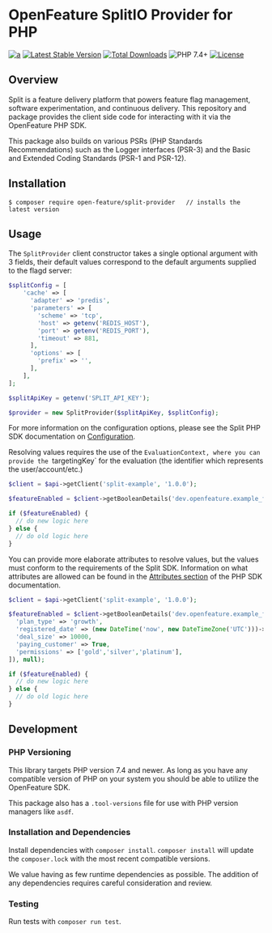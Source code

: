 # OpenFeature SplitIO Provider for PHP

[![a](https://img.shields.io/badge/slack-%40cncf%2Fopenfeature-brightgreen?style=flat&logo=slack)](https://cloud-native.slack.com/archives/C0344AANLA1)
[![Latest Stable Version](http://poser.pugx.org/open-feature/split-provider/v)](https://packagist.org/packages/open-feature/split-provider)
[![Total Downloads](http://poser.pugx.org/open-feature/split-provider/downloads)](https://packagist.org/packages/open-feature/split-provider)
![PHP 7.4+](https://img.shields.io/badge/php->=7.4-blue.svg)
[![License](http://poser.pugx.org/open-feature/split-provider/license)](https://packagist.org/packages/open-feature/split-provider)

## Overview

Split is a feature delivery platform that powers feature flag management, software experimentation, and continuous delivery. This repository and package provides the client side code for interacting with it via the OpenFeature PHP SDK.

This package also builds on various PSRs (PHP Standards Recommendations) such as the Logger interfaces (PSR-3) and the Basic and Extended Coding Standards (PSR-1 and PSR-12).

## Installation

```
$ composer require open-feature/split-provider   // installs the latest version
```

## Usage

The `SplitProvider` client constructor takes a single optional argument with 3 fields, their default values correspond to the default arguments supplied to the flagd server:

```php
$splitConfig = [
    'cache' => [
      'adapter' => 'predis',
      'parameters' => [
        'scheme' => 'tcp',
        'host' => getenv('REDIS_HOST'),
        'port' => getenv('REDIS_PORT'),
        'timeout' => 881,
      ],
      'options' => [
        'prefix' => '',
      ],
    ],
];

$splitApiKey = getenv('SPLIT_API_KEY');

$provider = new SplitProvider($splitApiKey, $splitConfig);
```

For more information on the configuration options, please see the Split PHP SDK documentation on [Configuration](https://help.split.io/hc/en-us/articles/360020350372-PHP-SDK#configuration).

Resolving values requires the use of the `EvaluationContext, where you can provide the `targetingKey` for the evaluation (the identifier which represents the user/account/etc.)

```php
$client = $api->getClient('split-example', '1.0.0');

$featureEnabled = $client->getBooleanDetails('dev.openfeature.example_flag', false, new EvaluationContext('user-id'), null);

if ($featureEnabled) {
  // do new logic here
} else {
  // do old logic here
}
```

You can provide more elaborate attributes to resolve values, but the values must conform to the requirements of the Split SDK. Information on what attributes are allowed can be found in the [Attributes section](https://help.split.io/hc/en-us/articles/360020350372-PHP-SDK#attribute-syntax) of the PHP SDK documentation.

```php
$client = $api->getClient('split-example', '1.0.0');

$featureEnabled = $client->getBooleanDetails('dev.openfeature.example_flag', false, new EvaluationContext('user-id', [
  'plan_type' => 'growth',
  'registered_date' => (new DateTime('now', new DateTimeZone('UTC')))->getTimestamp(),
  'deal_size' => 10000,
  'paying_customer' => True,
  'permissions' => ['gold','silver','platinum'],
]), null);

if ($featureEnabled) {
  // do new logic here
} else {
  // do old logic here
}
```

## Development

### PHP Versioning

This library targets PHP version 7.4 and newer. As long as you have any compatible version of PHP on your system you should be able to utilize the OpenFeature SDK.

This package also has a `.tool-versions` file for use with PHP version managers like `asdf`.

### Installation and Dependencies

Install dependencies with `composer install`. `composer install` will update the `composer.lock` with the most recent compatible versions.

We value having as few runtime dependencies as possible. The addition of any dependencies requires careful consideration and review.

### Testing

Run tests with `composer run test`.